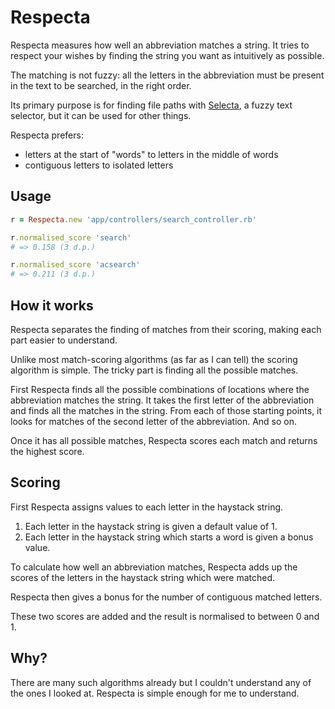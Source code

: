 # Respecta

Respecta measures how well an abbreviation matches a string.  It tries to respect your wishes by finding the string you want as intuitively as possible.

The matching is not fuzzy: all the letters in the abbreviation must be present in the text to be searched, in the right order.

Its primary purpose is for finding file paths with [Selecta][], a fuzzy text selector, but it can be used for other things.

Respecta prefers:

- letters at the start of "words" to letters in the middle of words
- contiguous letters to isolated letters


## Usage

```ruby
r = Respecta.new 'app/controllers/search_controller.rb'

r.normalised_score 'search'
# => 0.158 (3 d.p.)

r.normalised_score 'acsearch'
# => 0.211 (3 d.p.)
```


## How it works

Respecta separates the finding of matches from their scoring, making each part easier to understand.

Unlike most match-scoring algorithms (as far as I can tell) the scoring algorithm is simple.  The tricky part is finding all the possible matches.

First Respecta finds all the possible combinations of locations where the abbreviation matches the string.  It takes the first letter of the abbreviation and finds all the matches in the string.  From each of those starting points, it looks for matches of the second letter of the abbreviation.  And so on.

Once it has all possible matches, Respecta scores each match and returns the highest score.


## Scoring

First Respecta assigns values to each letter in the haystack string.

1. Each letter in the haystack string is given a default value of 1.
2. Each letter in the haystack string which starts a word is given a bonus value.

To calculate how well an abbreviation matches, Respecta adds up the scores of the letters in the haystack string which were matched.

Respecta then gives a bonus for the number of contiguous matched letters.

These two scores are added and the result is normalised to between 0 and 1.


## Why?

There are many such algorithms already but I couldn't understand any of the ones I looked at.  Respecta is simple enough for me to understand.



  [selecta]: https://github.com/garybernhardt/selecta
